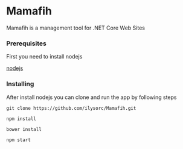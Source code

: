 # Mamafih

Mamafih is a management tool for .NET Core Web Sites

### Prerequisites

First you need to install nodejs

[nodejs](https://nodejs.org/en/)

### Installing

After install nodejs you can clone and run the app by following steps

```
git clone https://github.com/ilysorc/Mamafih.git
```

```
npm install
```

```
bower install
```

```
npm start
```
